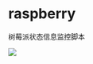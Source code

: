 # raspberry
树莓派状态信息监控脚本

![](https://github.com/xinxingli/raspberry/blob/master/2020-02-03_215831.jpg)
